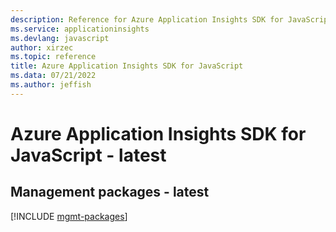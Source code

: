 ```yaml
---
description: Reference for Azure Application Insights SDK for JavaScript
ms.service: applicationinsights
ms.devlang: javascript
author: xirzec
ms.topic: reference
title: Azure Application Insights SDK for JavaScript
ms.data: 07/21/2022
ms.author: jeffish
---
```

# Azure Application Insights SDK for JavaScript - latest

## Management packages - latest
[!INCLUDE [mgmt-packages](application-insights-mgmt-index.md)]